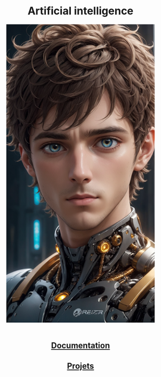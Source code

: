 <h1 align="center"><b>Artificial intelligence</b></h1>

<div align="center"> 
    <img src="Docs\img\7CA16A4E8C3471826F96ACD5326F3E45-01.jpg" alt="Intelligence artificielle" title="Intelligence artificielle" height="800px">
    <br>
    <br>

## [**Documentation**](Docs)
## [**Projets**](projects)
</div>

<!-- [Pong](projects/pong) <img align="center" src="https://upload.wikimedia.org/wikipedia/commons/b/bd/Logo_C_sharp.svg" alt="Python" title="Python" widht="auto" height="18px"> -->
<!-- [Casse-briques](projects/brickBreaker) <img align="center" src="https://github.com/MiKL5/Python/raw/master/src/images/Python-logo-notext.svg" alt="Python" title="Python" widht="auto" height="18px"> -->
